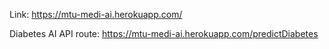 Link: https://mtu-medi-ai.herokuapp.com/

Diabetes AI API route: https://mtu-medi-ai.herokuapp.com/predictDiabetes
